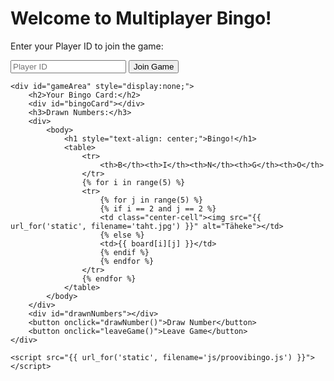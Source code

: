 <!DOCTYPE html>
<html lang="en">
<head>
    <meta charset="UTF-8">
    <meta name="viewport" content="width=device-width, initial-scale=1.0">
    <title>Multiplayer Bingo</title>
    <script src="https://cdnjs.cloudflare.com/ajax/libs/socket.io/4.0.1/socket.io.min.js"></script>
    <link rel="stylesheet" href="{{ url_for('static', filename='css/style.css') }}">
</head>
<body>
    <div id="startScreen">
        <h1>Welcome to Multiplayer Bingo!</h1>
        <p>Enter your Player ID to join the game:</p>
        <input type="text" id="playerId" placeholder="Player ID">
        <button onclick="joinGame()">Join Game</button>
    </div>

    <div id="gameArea" style="display:none;">
        <h2>Your Bingo Card:</h2>
        <div id="bingoCard"></div>
        <h3>Drawn Numbers:</h3>
        <div>
            <body>
                <h1 style="text-align: center;">Bingo!</h1>
                <table>
                    <tr>
                        <th>B</th><th>I</th><th>N</th><th>G</th><th>O</th>
                    </tr>
                    {% for i in range(5) %}
                    <tr>
                        {% for j in range(5) %}
                        {% if i == 2 and j == 2 %}
                        <td class="center-cell"><img src="{{ url_for('static', filename='taht.jpg') }}" alt="Täheke"></td>
                        {% else %}
                        <td>{{ board[i][j] }}</td>
                        {% endif %}
                        {% endfor %}
                    </tr>
                    {% endfor %}
                </table>
            </body>
        </div>
        <div id="drawnNumbers"></div>
        <button onclick="drawNumber()">Draw Number</button>
        <button onclick="leaveGame()">Leave Game</button>
    </div>

    <script src="{{ url_for('static', filename='js/proovibingo.js') }}"></script>
</body>
</html>

